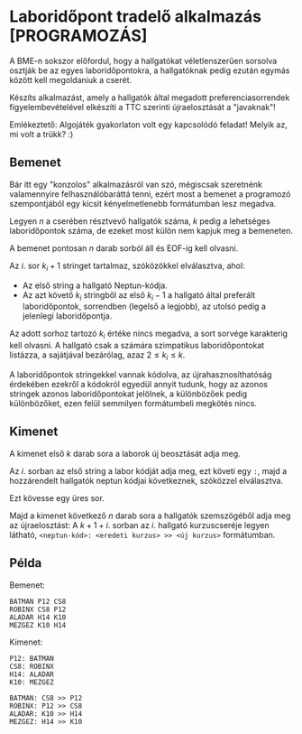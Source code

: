 # Laboridőpont tradelő alkalmazás [PROGRAMOZÁS]

A BME-n sokszor előfordul, hogy a hallgatókat véletlenszerűen sorsolva osztják be
az egyes laboridőpontokra, a hallgatóknak pedig ezután egymás között kell
megoldaniuk a cserét.

Készíts alkalmazást, amely a hallgatók által megadott preferenciasorrendek
figyelembevételével elkészíti a TTC szerinti újraelosztását a "javaknak"!

Emlékeztető: Algojáték gyakorlaton volt egy kapcsolódó feladat! Melyik az, mi volt a trükk? :)

## Bemenet

Bár itt egy "konzolos" alkalmazásról van szó, mégiscsak szeretnénk 
valamennyire felhasználóbaráttá tenni, ezért most a bemenet a programozó
szempontjából egy kicsit kényelmetlenebb formátumban lesz megadva.

Legyen $n$ a cserében résztvevő hallgatók száma, $k$ pedig a lehetséges
laboridőpontok száma, de ezeket most külön nem kapjuk meg a bemeneten.

A bemenet pontosan $n$ darab sorból áll és EOF-ig kell olvasni.

Az $i$. sor $k_i+1$ stringet tartalmaz, szóközökkel elválasztva, ahol:
- Az első string a hallgató Neptun-kódja.
- Az azt követő $k_i$ stringből az első $k_i-1$ a hallgató által preferált laboridőpontok,
  sorrendben (legelső a legjobb), az utolsó pedig a jelenlegi laboridőpontja.

Az adott sorhoz tartozó $k_i$ értéke nincs megadva, a sort sorvége karakterig
kell olvasni. A hallgató csak a számára szimpatikus laboridőpontokat listázza,
a sajátjával bezárólag, azaz $2 \leq k_i \leq k$.

A laboridőpontok stringekkel vannak kódolva, az újrahasznosíthatóság érdekében
ezekről a kódokról egyedül annyit tudunk, hogy az azonos stringek azonos
laboridőpontokat jelölnek, a különbözőek pedig különbözőket, ezen felül
semmilyen formátumbeli megkötés nincs.

## Kimenet

A kimenet első $k$ darab sora a laborok új beosztását adja meg.

Az $i$. sorban az első string a labor kódját adja meg, ezt követi egy `:`,
majd a hozzárendelt hallgatók neptun kódjai következnek, szóközzel elválasztva.

Ezt kövesse egy üres sor.

Majd a kimenet következő $n$ darab sora a hallgatók szemszögéből adja meg az
újraelosztást: A $k+1+i$. sorban az $i$. hallgató kurzuscseréje legyen látható,
`<neptun-kód>: <eredeti kurzus> >> <új kurzus>` formátumban.

## Példa

Bemenet:
```
BATMAN P12 CS8
ROBINX CS8 P12
ALADAR H14 K10
MEZGEZ K10 H14
```

Kimenet:
```
P12: BATMAN
CS8: ROBINX
H14: ALADAR
K10: MEZGEZ

BATMAN: CS8 >> P12
ROBINX: P12 >> CS8
ALADAR: K10 >> H14
MEZGEZ: H14 >> K10
```
